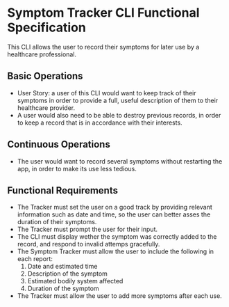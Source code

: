 <!DOCTYPE html>
<html>

<head>

<title>Functional Specs</title>

</head>

<body>

<h1>Symptom Tracker CLI Functional Specification</h1>

<p>This CLI allows the user to record their symptoms for later use by a healthcare professional.</p>

<h2>Basic Operations</h2>
<ul>
<li>User Story: a user of this CLI would want to keep track of their symptoms in order to provide a full, useful description of them to their healthcare provider.</li>

<li>A user would also need to be able to destroy previous records, in order to keep a record that is in accordance with their interests.</li>

</ul>
<h2>Continuous Operations</h2>
<ul>
<li>The user would want to record several symptoms without restarting the app, in order to make its use less tedious.</li>

</ul>
<h2>Functional Requirements</h2>
<ul>

<li>The Tracker must set the user on a good track by providing relevant information such as date and time, so the user can better asses the duration of their symptoms.</li>
<li>The Tracker must prompt the user for their input.
<li>The CLI must display wether the symptom was correctly added to the record, and respond to invalid attemps gracefully.</li>
<li>The Symptom Tracker must allow the user to include the following in each report:

<ol>

<li>Date and estimated time</li>
<li>Description of the symptom</li>
<li>Estimated bodily system affected</li>
<li>Duration of the symptom</li>

</ol>
</li>
<li>The Tracker must allow the user to add more symptoms after each use.</li>



</ul>

</body>
</hmtl>
